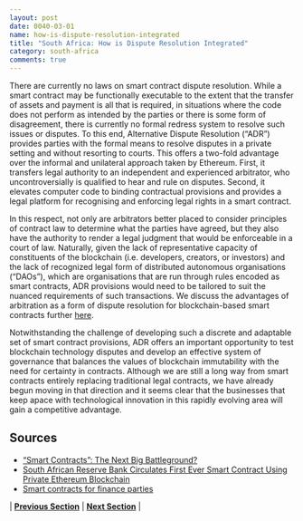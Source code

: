 ```yaml
---
layout: post
date: 0040-03-01
name: how-is-dispute-resolution-integrated
title: "South Africa: How is Dispute Resolution Integrated"
category: south-africa
comments: true
---
```


There are currently no laws on smart contract dispute resolution. While a smart contract may be functionally executable to the extent that the transfer of assets and payment is all that is required, in situations where the code does not perform as intended by the parties or there is some form of disagreement, there is currently no formal redress system to resolve such issues or disputes. To this end, Alternative Dispute Resolution (“ADR”) provides parties with the formal means to resolve disputes in a private setting and without resorting to courts. This offers a two-fold advantage over the informal and unilateral approach taken by Ethereum. First, it transfers legal authority to an independent and experienced arbitrator, who uncontroversially is qualified to hear and rule on disputes. Second, it elevates computer code to binding contractual provisions and provides a legal platform for recognising and enforcing legal rights in a smart contract.

In this respect, not only are arbitrators better placed to consider principles of contract law to determine what the parties have agreed, but they also have the authority to render a legal judgment that would be enforceable in a court of law. Naturally, given the lack of representative capacity of constituents of the blockchain (i.e. developers, creators, or investors) and the lack of recognized legal form of distributed autonomous organisations (“DAOs”), which are organisations that are run through rules encoded as smart contracts, ADR provisions would need to be tailored to suit the nuanced requirements of such transactions. We discuss the advantages of arbitration as a form of dispute resolution for blockchain-based smart contracts further [here](https://www.clydeco.com/insight/article/dispute-resolution-in-blockchain-do-you-need-an-umbrella).

Notwithstanding the challenge of developing such a discrete and adaptable set of smart contract provisions, ADR offers an important opportunity to test blockchain technology disputes and develop an effective system of governance that balances the values of blockchain immutability with the need for certainty in contracts. Although we are still a long way from smart contracts entirely replacing traditional legal contracts, we have already begun moving in that direction and it seems clear that the businesses that keep apace with technological innovation in this rapidly evolving area will gain a competitive advantage.
 
Sources 
-- 
- [“Smart Contracts”: The Next Big Battleground?](https://www.clydeco.com/insight/article/smart-contracts-the-next-big-battleground)
- [South African Reserve Bank Circulates First Ever Smart Contract Using Private Ethereum Blockchain](https://www.iafrikan.com/2016/11/02/south-african-reserve-bank-circulates-first-ever-smart-contract-using-private-ethereum-blockchain/)
- [Smart contracts for finance parties](http://www.allenovery.com/publications/en-gb/lrrfs/cross-border/Pages/Smart-contracts-for-finance-parties.aspx)

| **[Previous Section](https://neo-project.github.io/global-blockchain-compliance-hub//south-africa/south-africa-smart-contracts.html)** | **[Next Section]( https://neo-project.github.io/global-blockchain-compliance-hub//south-africa/south-africa-nullify-smart-contracts.html)** |
